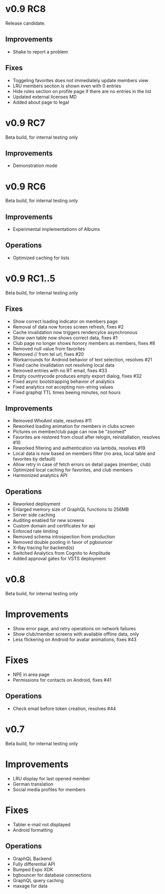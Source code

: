# v0.9 RC8
Release candidate.

## Improvements
- Shake to report a problem

## Fixes
- Toggeling favorites does not immediately update members view
- LRU members section is shown even with 0 entries
- Hide roles section on profile page if there are no entries in the list
- Updated external licenses MD
- Added about page to legal

# v0.9 RC7
Beta build, for internal testing only

## Improvements
- Demonstration mode

# v0.9 RC6
Beta build, for internal testing only

## Improvements
- Experimental implementationn of Albums

## Operations
- Optimized caching for lists

# v0.9 RC1..5
Beta build, for internal testing only

## Fixes
- Show correct loading indicator on members page
- Removal of data now forces screen refresh, fixes #2
- Cache invalidation now triggers rendercylce asynchronous
- Show own table now shows correct data, fixes #1
- Club page no longer shows honory members as members, fixes #8
- Removed null value from favorites
- Removed // from tel url, fixes #20
- Workarrounds for Android behavior of text selection, resolves #21
- Fixed cache invalidation not resolving local data
- Removed entries with no RT email, fixes #33
- Empty countrycode produces empty export dialog, fixes #32
- Fixed async bootstrapping behavior of analytics
- Fixed analytics not accepting non-string values
- Fixed graphql TTL times beeing minutes, not hours

## Improvements
- Removed WhoAmI state, resolves #11
- Reworked loading animation for members in clubs screen
- Pictures on member/club page can now be "zoomed"
- Favorites are restored from cloud after relogin, reinstallation, resolves #10
- Reworked filtering and authentication via lambda, resolves #19
- Local data is now based on members filter (no area, local table and favorites by default)
- Allow retry in case of fetch errors on detail pages (member, club)
- Optimized local caching for favorites, and club members
- Harmonized analytics API

## Operations
- Reworked deployment
- Enlarged memory size of GraphQL functions to 256MB
- Server side caching
- Auditing enabled for new screens
- Custom domain and certificates for api
- Enforced rate limiting
- Removed schema introspection from production
- Removed double pooling in favor of pgbouncer
- X-Ray tracing for backend(s)
- Switched Analytics from Cognito to Amplitude
- Added approval gates for VSTS deployment

# v0.8
Beta build, for internal testing only

# Improvements
- Show error page, and retry operations on network failures
- Show club/member screens with available offline data, only
- Less flickering on Android for avatar animations, fixes #43

# Fixes
- NPE in area page
- Permissions for contacts on Android, fixes #41

## Operations
- Check email before token creation, resolves #44

# v0.7
Beta build, for internal testing only

# Improvements
- LRU display for last opened member
- German translation
- Social media profiles for members

# Fixes
- Tabler e-mail not displayed
- Android formatting

## Operations
- GraphQL Backend
- Fully differential API
- Bumped Expo XDK
- bgbouncer for database connections
- GraphQL query caching
- maxage for data
